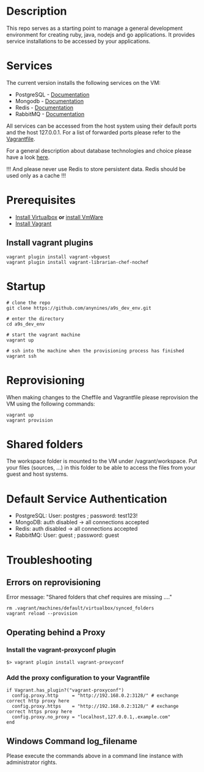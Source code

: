 # Description

This repo serves as a starting point to manage a general development environment for creating ruby, java, nodejs and go applications. It provides service installations to be accessed by your applications.

# Services

The current version installs the following services on the VM:
* PostgreSQL - [Documentation](http://www.postgresql.org/docs/)
* Mongodb - [Documentation](http://docs.mongodb.org/manual/)
* Redis - [Documentation](http://redis.io/commands)
* RabbitMQ - [Documentation](https://www.rabbitmq.com/documentation.html)

All services can be accessed from the host system using their default ports and the host 127.0.0.1. For a list of forwarded ports please refer to the [Vagrantfile](Vagrantfile).

For a general description about database technologies and choice please have a look [here](https://www.digitalocean.com/community/tutorials/understanding-sql-and-nosql-databases-and-different-database-models).

!!! And please never use Redis to store persistent data. Redis should be used only as a cache !!!

# Prerequisites

* [Install Virtualbox](https://www.virtualbox.org/wiki/Downloads) **or** [install VmWare](http://www.vmware.com/de/products/player)
* [Install Vagrant](https://www.vagrantup.com/downloads.html)


## Install vagrant plugins

    vagrant plugin install vagrant-vbguest
    vagrant plugin install vagrant-librarian-chef-nochef

# Startup

    # clone the repo
    git clone https://github.com/anynines/a9s_dev_env.git

    # enter the directory
    cd a9s_dev_env

    # start the vagrant machine
    vagrant up

    # ssh into the machine when the provisioning process has finished
    vagrant ssh

# Reprovisioning

When making changes to the Cheffile and Vagrantfile please reprovision the VM using the following commands:

    vagrant up
    vagrant provision

# Shared folders

The workspace folder is mounted to the VM under /vagrant/workspace.
Put your files (sources, ...) in this folder to be able to access the files from your guest and host systems.

# Default Service Authentication

* PostgreSQL: User: postgres ; password: test123!
* MongoDB: auth disabled -> all connections accepted
* Redis: auth disabled -> all connections accepted
* RabbitMQ: User: guest ; password: guest

# Troubleshooting

## Errors on reprovisioning

Error message: "Shared folders that chef requires are missing ...."

    rm .vagrant/machines/default/virtualbox/synced_folders
    vagrant reload --provision

## Operating behind a Proxy

### Install the vagrant-proxyconf plugin

    $> vagrant plugin install vagrant-proxyconf

### Add the proxy configuration to your Vagrantfile

    if Vagrant.has_plugin?("vagrant-proxyconf")
      config.proxy.http     = "http://192.168.0.2:3128/" # exchange correct http proxy here
      config.proxy.https    = "http://192.168.0.2:3128/" # exchange correct https proxy here
      config.proxy.no_proxy = "localhost,127.0.0.1,.example.com"
    end

## Windows Command log_filename

Please execute the commands above in a command line instance with administrator rights.
